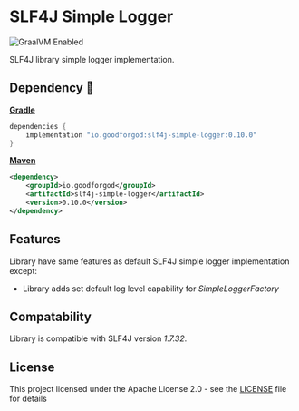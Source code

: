 # SLF4J Simple Logger

![GraalVM Enabled](https://img.shields.io/badge/GraalVM-Ready-orange?style=plastic)

SLF4J library simple logger implementation.

## Dependency :rocket:

[**Gradle**](https://mvnrepository.com/artifact/io.goodforgod/slf4j-simple-logger)
```groovy
dependencies {
    implementation "io.goodforgod:slf4j-simple-logger:0.10.0"
}
```

[**Maven**](https://mvnrepository.com/artifact/io.goodforgod/slf4j-simple-logger)
```xml
<dependency>
    <groupId>io.goodforgod</groupId>
    <artifactId>slf4j-simple-logger</artifactId>
    <version>0.10.0</version>
</dependency>
```

## Features

Library have same features as default SLF4J simple logger implementation except:
- Library adds set default log level capability for *SimpleLoggerFactory*

## Compatability

Library is compatible with SLF4J version *1.7.32*.

## License

This project licensed under the Apache License 2.0 - see the [LICENSE](LICENSE) file for details